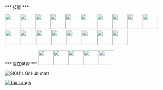 
*** 技能 ***

<img height=50 src="https://cdn.jsdelivr.net/gh/devicons/devicon/icons/python/python-original.svg"/><img height=50 src="https://cdn.jsdelivr.net/gh/devicons/devicon/icons/html5/html5-original.svg" /><img height=50 src="https://cdn.jsdelivr.net/gh/devicons/devicon/icons/css3/css3-original.svg" /><img height=50 src="https://cdn.jsdelivr.net/gh/devicons/devicon/icons/react/react-original.svg" /><img height=50 src="https://cdn.jsdelivr.net/gh/devicons/devicon/icons/git/git-plain.svg"/><img height=50 src="https://cdn.jsdelivr.net/gh/devicons/devicon/icons/github/github-original.svg"/>
<img height=50 src="https://cdn3.iconfinder.com/data/icons/font-awesome-brands/640/golang-512.png"/><img height=50 src="https://cdn4.iconfinder.com/data/icons/logos-and-brands/512/288_Sass_logo-512.png"/><img height=50 src="https://cdn3.iconfinder.com/data/icons/teenyicons-outline-vol-3/15/webpack-512.png"/><img height=50 src="https://cdn3.iconfinder.com/data/icons/teenyicons-outline-vol-3/15/typescript-512.png"/><img height=50 src="https://cdn2.iconfinder.com/data/icons/designer-skills/128/code-programming-javascript-software-develop-command-language-512.png"/><img height=50 src="https://cdn4.iconfinder.com/data/icons/logos-brands-5/24/redux-512.png"/>
<img height=50 src="https://cdn4.iconfinder.com/data/icons/logos-brands-5/24/mysql-512.png"/><img height=50 src="https://cdn4.iconfinder.com/data/icons/logos-and-brands/512/97_Docker_logo_logos-512.png"/><img height=50 src="https://cdn3.iconfinder.com/data/icons/popular-services-brands/512/node-512.png"/><img height=50 src="https://cdn1.iconfinder.com/data/icons/flat-and-simple-part-1/128/bootstrap-512.png"/><img height=50 src="https://cdn2.iconfinder.com/data/icons/flat-and-simple-part-2/128/less_logo-512.png"/><img height=50 src="https://cdn4.iconfinder.com/data/icons/logos-and-brands/512/144_Gitlab_logo_logos-512.png"/>



*** 還在學習 ***
<img height=50 src="https://cdn4.iconfinder.com/data/icons/logos-and-brands/512/256_Php_logo-512.png"/><img height=50 src="https://cdn1.iconfinder.com/data/icons/programing-development-8/24/vue_js_logo-512.png"/><img height=50 src="https://cdn1.iconfinder.com/data/icons/programing-development-8/24/nginx_logo-512.png"/><img height=50 src="https://cdn3.iconfinder.com/data/icons/logos-brands-3/24/logo_brand_brands_logos_linux-512.png"/><img height=50 src="https://cdn4.iconfinder.com/data/icons/logos-brands-5/24/npm-512.png"/>




![SIOU's GitHub stats](https://github-readme-stats.vercel.app/api?username=za96346&show_owner=true&show_icons=true&theme=merko&include_all_commits=true)

[![Top Langs](https://github-readme-stats.vercel.app/api/top-langs/?username=za96346)](https://github.com/anuraghazra/github-readme-stats)
